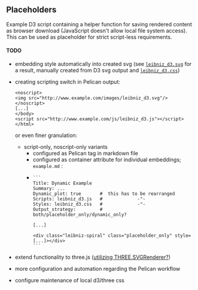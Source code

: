 ## Placeholders

Example D3 script containing a helper function for saving rendered content as browser download (JavaScript doesn't allow local file system access). This can be used as placeholder for strict script-less requirements.

#### TODO

- embedding style automatically into created svg (see [`leibniz_d3.svg`](./leibniz_d3.svg) for a result, manually created from D3 svg output and [`leibniz_d3.css`](./leibniz_d3.css))
- creating scripting switch in Pelican output:
    ```
    <noscript>
    <img src="http://www.example.com/images/leibniz_d3.svg"/>
    </noscript> 
    [...]
    </body>
    <script src="http://www.example.com/js/leibniz_d3.js"></script>
    </html>
    ```
    or even finer granulation: 
    
    - script-only, noscript-only variants
      - configured as Pelican tag in markdown file
      - configured as container attribute for individual embeddings; `example.md` :
      -    
            ```
            Title: Dynamic Example
            Summary: ...
            Dynamic_plot: true       #  this has to be rearranged
            Scripts: leibniz_d3.js   #             -"-
            Styles: leibniz_d3.css   #             -"-
            Output_strategy:         #  both/placeholder_only/dynamic_only?    

            [...]
            
            <div class="leibniz-spiral" class="placeholder_only" style=[...]></div>
            ```   

- extend functionality to three.js ([utilizing THREE.SVGRenderer?](https://threejs.org/docs/#examples/en/renderers/SVGRenderer))
- more configuration and automation regarding the Pelican workflow
- configure maintenance of local d3/three css
